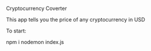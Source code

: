 Cryptocurrency Coverter

This app tells you the price of any cryptocurrency in USD

To start:

npm i
nodemon index.js

